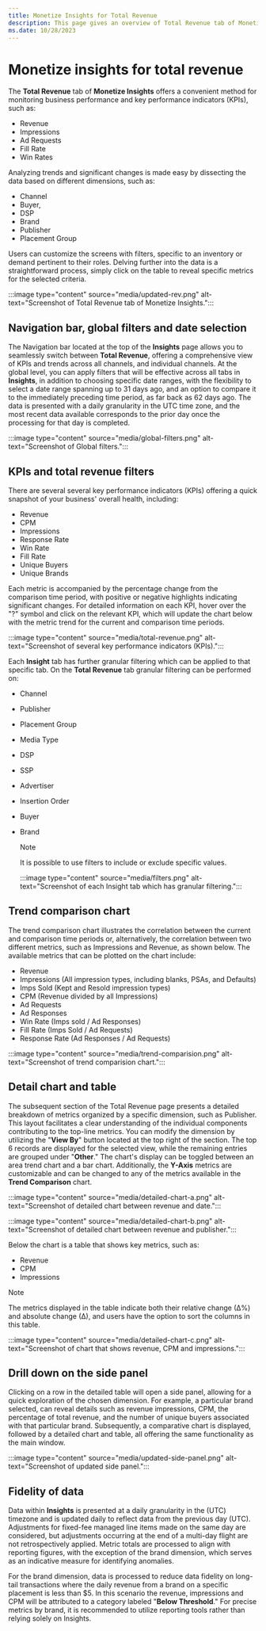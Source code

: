 ```yaml
---
title: Monetize Insights for Total Revenue
description: This page gives an overview of Total Revenue tab of Monetize Insights and how you can use it to monitor business performance and key performance indicators (KPIs).  
ms.date: 10/28/2023
---
```



# Monetize insights for total revenue

The **Total Revenue** tab of **Monetize Insights** offers a convenient method for monitoring business performance and key performance indicators (KPIs), such as:

- Revenue
- Impressions
- Ad Requests
- Fill Rate
- Win Rates

Analyzing trends and significant changes is made easy by dissecting the data based on different dimensions, such as:

- Channel
- Buyer,
- DSP
- Brand
- Publisher
- Placement Group

Users can customize the screens with filters, specific to an inventory or demand pertinent to their roles. Delving further into the data is a straightforward process, simply click on the table to reveal specific metrics for the selected criteria.

:::image type="content" source="media/updated-rev.png" alt-text="Screenshot of Total Revenue tab of Monetize Insights.":::

## Navigation bar, global filters and date selection

The Navigation bar located at the top of the **Insights** page allows you to seamlessly switch between **Total Revenue**, offering a comprehensive view of KPIs and trends across all channels, and individual channels. At the global level, you can apply filters that will be effective across all tabs in **Insights**, in addition to choosing specific date ranges, with the flexibility to select a date range spanning up to 31 days ago, and an option to compare it to the immediately preceding time period, as far back as 62 days ago. The data is presented with a daily granularity in the UTC time zone, and the most recent data available corresponds to the prior day once the processing for that day is completed.

:::image type="content" source="media/global-filters.png" alt-text="Screenshot of Global filters.":::

## KPIs and total revenue filters

There are several several key performance indicators (KPIs) offering a quick snapshot of your business' overall health, including:

- Revenue
- CPM
- Impressions
- Response Rate
- Win Rate
- Fill Rate
- Unique Buyers
- Unique Brands

Each metric is accompanied by the percentage change from the comparison time period, with positive or negative highlights indicating significant changes. For detailed information on each KPI, hover over the "?" symbol and click on the relevant KPI, which will update the chart below with the metric trend for the current and comparison time periods.

:::image type="content" source="media/total-revenue.png" alt-text="Screenshot of several key performance indicators (KPIs).":::

Each **Insight** tab has further granular filtering which can be applied to that specific tab. On the **Total Revenue** tab granular filtering can be performed on:

- Channel
- Publisher
- Placement Group
- Media Type
- DSP
- SSP
- Advertiser
- Insertion Order
- Buyer
- Brand
  
  > [!NOTE]
  > It is possible to use filters to include or exclude specific values.

  :::image type="content" source="media/filters.png" alt-text="Screenshot of each Insight tab which has granular filtering.":::

## Trend comparison chart

The trend comparison chart illustrates the correlation between the current and comparison time periods or, alternatively, the correlation between two different metrics, such as Impressions and Revenue, as shown below. The available metrics that can be plotted on the chart include:

- Revenue
- Impressions (All impression types, including blanks, PSAs, and Defaults)
- Imps Sold (Kept and Resold impression types)
- CPM (Revenue divided by all Impressions)
- Ad Requests
- Ad Responses
- Win Rate (Imps sold / Ad Responses)
- Fill Rate (Imps Sold / Ad Requests)
- Response Rate (Ad Responses / Ad Requests)

:::image type="content" source="media/trend-comparision.png" alt-text="Screenshot of trend comparision chart.":::

## Detail chart and table

The subsequent section of the Total Revenue page presents a detailed breakdown of metrics organized by a specific dimension, such as Publisher. This layout facilitates a clear understanding of the individual components contributing to the top-line metrics. You can modify the dimension by utilizing the "**View By**" button located at the top right of the section. The top 6 records are displayed for the selected view, while the remaining entries are grouped under "**Other**." The chart's display can be toggled between an area trend chart and a bar chart. Additionally, the **Y-Axis** metrics are customizable and can be changed to any of the metrics available in the **Trend Comparison** chart.

:::image type="content" source="media/detailed-chart-a.png" alt-text="Screenshot of detailed chart between revenue and date.":::

:::image type="content" source="media/detailed-chart-b.png" alt-text="Screenshot of detailed chart between revenue and publisher.":::

Below the chart is a table that shows key metrics, such as:

- Revenue
- CPM
- Impressions
  
> [!NOTE]
> The metrics displayed in the table indicate both their relative change (∆%) and absolute change (∆), and users have the option to sort the columns in this table.

:::image type="content" source="media/detailed-chart-c.png" alt-text="Screenshot of chart that shows revenue, CPM and impressions.":::
  
## Drill down on the side panel

Clicking on a row in the detailed table will open a side panel, allowing for a quick exploration of the chosen dimension. For example, a particular brand selected, can reveal details such as revenue impressions, CPM, the percentage of total revenue, and the number of unique buyers associated with that particular brand. Subsequently, a comparative chart is displayed, followed by a detailed chart and table, all offering the same functionality as the main window.

:::image type="content" source="media/updated-side-panel.png" alt-text="Screenshot of updated side panel.":::

## Fidelity of data

Data within **Insights** is presented at a daily granularity in the (UTC) timezone and is updated daily to reflect data from the previous day (UTC). Adjustments for fixed-fee managed line items made on the same day are considered, but adjustments occurring at the end of a multi-day flight are not retrospectively applied. Metric totals are processed to align with reporting figures, with the exception of the brand dimension, which serves as an indicative measure for identifying anomalies.

For the brand dimension, data is processed to reduce data fidelity on long-tail transactions where the daily revenue from a brand on a specific placement is less than $5. In this scenario the revenue, impressions and CPM will be attributed to a category labeled "**Below Threshold**." For precise metrics by brand, it is recommended to utilize reporting tools rather than relying solely on Insights.
